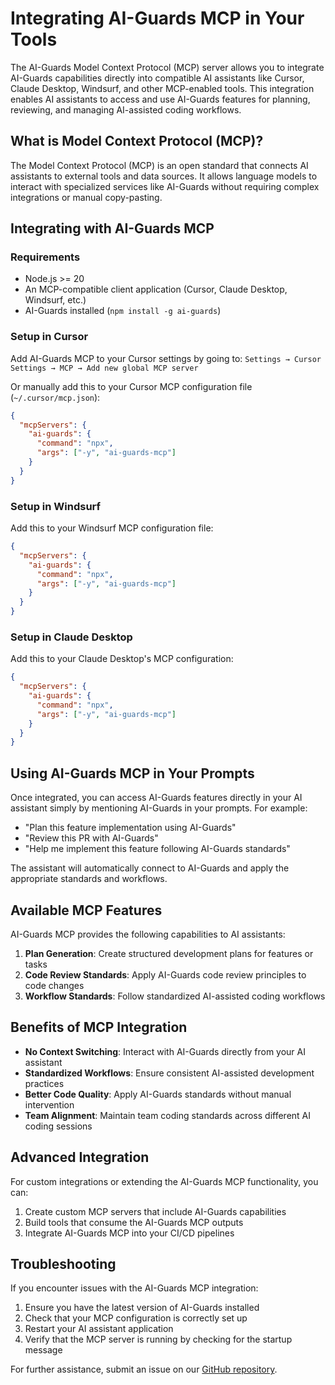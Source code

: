 # Integrating AI-Guards MCP in Your Tools

The AI-Guards Model Context Protocol (MCP) server allows you to integrate AI-Guards capabilities directly into compatible AI assistants like Cursor, Claude Desktop, Windsurf, and other MCP-enabled tools. This integration enables AI assistants to access and use AI-Guards features for planning, reviewing, and managing AI-assisted coding workflows.

## What is Model Context Protocol (MCP)?

The Model Context Protocol (MCP) is an open standard that connects AI assistants to external tools and data sources. It allows language models to interact with specialized services like AI-Guards without requiring complex integrations or manual copy-pasting.

## Integrating with AI-Guards MCP

### Requirements

- Node.js >= 20
- An MCP-compatible client application (Cursor, Claude Desktop, Windsurf, etc.)
- AI-Guards installed (`npm install -g ai-guards`)

### Setup in Cursor

Add AI-Guards MCP to your Cursor settings by going to:
`Settings → Cursor Settings → MCP → Add new global MCP server`

Or manually add this to your Cursor MCP configuration file (`~/.cursor/mcp.json`):

```json
{
  "mcpServers": {
    "ai-guards": {
      "command": "npx",
      "args": ["-y", "ai-guards-mcp"]
    }
  }
}
```

### Setup in Windsurf

Add this to your Windsurf MCP configuration file:

```json
{
  "mcpServers": {
    "ai-guards": {
      "command": "npx",
      "args": ["-y", "ai-guards-mcp"]
    }
  }
}
```

### Setup in Claude Desktop

Add this to your Claude Desktop's MCP configuration:

```json
{
  "mcpServers": {
    "ai-guards": {
      "command": "npx",
      "args": ["-y", "ai-guards-mcp"]
    }
  }
}
```

## Using AI-Guards MCP in Your Prompts

Once integrated, you can access AI-Guards features directly in your AI assistant simply by mentioning AI-Guards in your prompts. For example:

- "Plan this feature implementation using AI-Guards"
- "Review this PR with AI-Guards"
- "Help me implement this feature following AI-Guards standards"

The assistant will automatically connect to AI-Guards and apply the appropriate standards and workflows.

## Available MCP Features

AI-Guards MCP provides the following capabilities to AI assistants:

1. **Plan Generation**: Create structured development plans for features or tasks
2. **Code Review Standards**: Apply AI-Guards code review principles to code changes
3. **Workflow Standards**: Follow standardized AI-assisted coding workflows

## Benefits of MCP Integration

- **No Context Switching**: Interact with AI-Guards directly from your AI assistant
- **Standardized Workflows**: Ensure consistent AI-assisted development practices
- **Better Code Quality**: Apply AI-Guards standards without manual intervention
- **Team Alignment**: Maintain team coding standards across different AI coding sessions

## Advanced Integration

For custom integrations or extending the AI-Guards MCP functionality, you can:

1. Create custom MCP servers that include AI-Guards capabilities
2. Build tools that consume the AI-Guards MCP outputs
3. Integrate AI-Guards MCP into your CI/CD pipelines

## Troubleshooting

If you encounter issues with the AI-Guards MCP integration:

1. Ensure you have the latest version of AI-Guards installed
2. Check that your MCP configuration is correctly set up
3. Restart your AI assistant application
4. Verify that the MCP server is running by checking for the startup message

For further assistance, submit an issue on our [GitHub repository](https://github.com/aicoders-academy/ai-guards). 